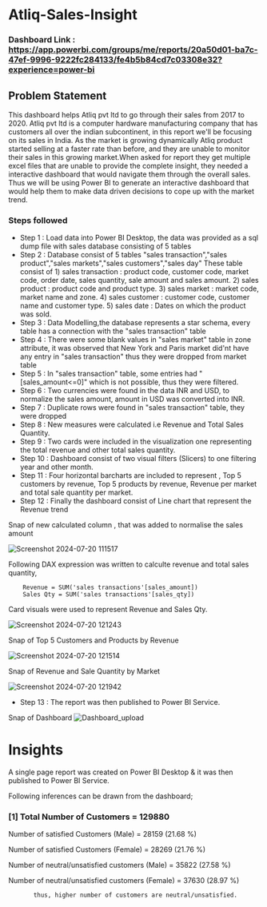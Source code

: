 # Atliq-Sales-Insight

### Dashboard Link : https://app.powerbi.com/groups/me/reports/20a50d01-ba7c-47ef-9996-9222fc284133/fe4b5b84cd7c03308e32?experience=power-bi

## Problem Statement

This dashboard helps Atliq pvt ltd to go through their sales from 2017 to 2020. Atliq pvt ltd is a computer hardware manufacturing company that has customers all over the indian subcontinent, in this report we'll be focusing on its sales in India. As the market is growing dynamically Atliq product started selling at a faster rate than before, and they are unable to monitor their sales in this growing market.When asked for report they get multiple excel files that are unable to provide the complete insight, they needed a interactive dashboard that would navigate them through the overall sales. Thus we will be using Power BI to generate an interactive dashboard that would help them to make data driven decisions to cope up with the market trend.


### Steps followed 

- Step 1 : Load data into Power BI Desktop, the data was provided as a sql dump file with sales database consisting of 5 tables
- Step 2 : Database consist of 5 tables "sales transaction","sales product","sales markets","sales customers","sales day"
           These table consist of
           1) sales transaction : product code, customer code, market code, order date, sales quantity, sale amount and sales amount.
           2) sales product : product code and product type.
           3) sales market : market code, market name and zone.
           4) sales customer : customer code, customer name and customer type.
           5) sales date : Dates on which the product was sold.
- Step 3 : Data Modelling,the database represents a star schema, every table has a connection with the "sales transaction" table
- Step 4 : There were some blank values in "sales market" table in zone attribute, it was observed that New York and Paris market did'nt have any entry in "sales transaction" thus they were dropped from market 
           table
- Step 5 : In "sales transaction" table, some entries had "[sales_amount<=0]" which is not possible, thus they were filtered.
- Step 6 : Two currencies were found in the data INR and USD, to normalize the sales amount, amount in USD was converted into INR.
- Step 7 : Duplicate rows were found in "sales transaction" table, they were dropped
- Step 8 : New measures were calculated i.e Revenue and Total Sales Quantity.
- Step 9 : Two cards were included in the visualization one representing the total revenue and other total sales quantity. 
- Step 10 : Dashboard consist of two visual filters (Slicers) to one filtering year and other month.
- Step 11 : Four horizontal barcharts are included to represent , Top 5 customers by revenue, Top 5 products by revenue, Revenue per market and total sale quantity per market.
- Step 12 : Finally the dashboard consist of Line chart that represent the Revenue trend
        
Snap of new calculated column , that was added to normalise the sales amount

![Screenshot 2024-07-20 111517](https://github.com/user-attachments/assets/ec8049f4-ea44-4635-9aa4-24e49f3af45c)

Following DAX expression was written to calculte revenue and total sales quantity,
        
        Revenue = SUM('sales transactions'[sales_amount])
        Sales Qty = SUM('sales transactions'[sales_qty])
        
Card visuals were used to represent Revenue and Sales Qty.

![Screenshot 2024-07-20 121243](https://github.com/user-attachments/assets/ae0cf4bc-8fa3-416f-a2e1-e0a11240bdab)

Snap of Top 5 Customers and Products by Revenue

![Screenshot 2024-07-20 121514](https://github.com/user-attachments/assets/fb087e02-a21c-4538-8888-023fb00d1472)

Snap of Revenue and Sale Quantity by Market

![Screenshot 2024-07-20 121942](https://github.com/user-attachments/assets/64d0422b-c0f7-44a0-9b80-83c39505f081)

 
 - Step 13 : The report was then published to Power BI Service.

 Snap of Dashboard
![Dashboard_upload](https://user-images.githubusercontent.com/102996550/174074051-4f08287a-0568-4fdf-8ac9-6762e0d8fa94.jpg)

# Insights

A single page report was created on Power BI Desktop & it was then published to Power BI Service.

Following inferences can be drawn from the dashboard;

### [1] Total Number of Customers = 129880

   Number of satisfied Customers (Male) = 28159 (21.68 %)

   Number of satisfied Customers (Female) = 28269 (21.76 %)

   Number of neutral/unsatisfied customers (Male) = 35822 (27.58 %)

   Number of neutral/unsatisfied customers (Female) = 37630 (28.97 %)


           thus, higher number of customers are neutral/unsatisfied.
           
